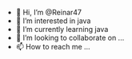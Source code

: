 - 👋 Hi, I’m @Reinar47
- 👀 I’m interested in java
- 🌱 I’m currently learning java 
- 💞️ I’m looking to collaborate on ...
- 📫 How to reach me ...

<!---
Reinar47/Reinar47 is a ✨ special ✨ repository because its `README.md` (this file) appears on your GitHub profile.
You can click the Preview link to take a look at your changes.
--->
